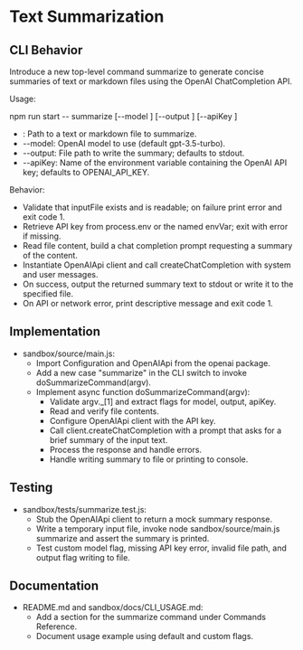 # Text Summarization

## CLI Behavior

Introduce a new top-level command summarize to generate concise summaries of text or markdown files using the OpenAI ChatCompletion API.

Usage:

npm run start -- summarize <inputFile> [--model <model>] [--output <file>] [--apiKey <envVarName>]

- <inputFile>: Path to a text or markdown file to summarize.
- --model: OpenAI model to use (default gpt-3.5-turbo).
- --output: File path to write the summary; defaults to stdout.
- --apiKey: Name of the environment variable containing the OpenAI API key; defaults to OPENAI_API_KEY.

Behavior:

- Validate that inputFile exists and is readable; on failure print error and exit code 1.
- Retrieve API key from process.env or the named envVar; exit with error if missing.
- Read file content, build a chat completion prompt requesting a summary of the content.
- Instantiate OpenAIApi client and call createChatCompletion with system and user messages.
- On success, output the returned summary text to stdout or write it to the specified file.
- On API or network error, print descriptive message and exit code 1.

## Implementation

- sandbox/source/main.js:
  - Import Configuration and OpenAIApi from the openai package.
  - Add a new case "summarize" in the CLI switch to invoke doSummarizeCommand(argv).
  - Implement async function doSummarizeCommand(argv):
    - Validate argv._[1] and extract flags for model, output, apiKey.
    - Read and verify file contents.
    - Configure OpenAIApi client with the API key.
    - Call client.createChatCompletion with a prompt that asks for a brief summary of the input text.
    - Process the response and handle errors.
    - Handle writing summary to file or printing to console.

## Testing

- sandbox/tests/summarize.test.js:
  - Stub the OpenAIApi client to return a mock summary response.
  - Write a temporary input file, invoke node sandbox/source/main.js summarize and assert the summary is printed.
  - Test custom model flag, missing API key error, invalid file path, and output flag writing to file.

## Documentation

- README.md and sandbox/docs/CLI_USAGE.md:
  - Add a section for the summarize command under Commands Reference.
  - Document usage example using default and custom flags.